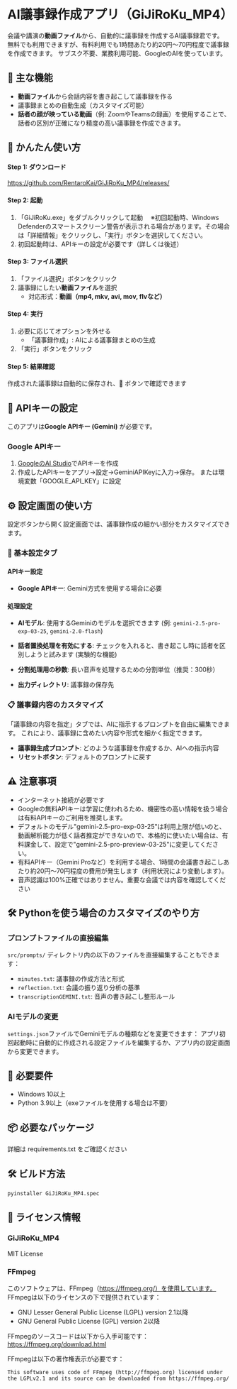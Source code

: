 # AI議事録作成アプリ（GiJiRoKu_MP4）

会議や講演の**動画ファイル**から、自動的に議事録を作成するAI議事録君です。  
無料でも利用できますが、有料利用でも1時間あたり約20円～70円程度で議事録を作成できます。 
サブスク不要、業務利用可能、GoogleのAIを使っています。　　

## 🌟 主な機能

- **動画ファイル**から会話内容を書き起こして議事録を作る
- 議事録まとめの自動生成（カスタマイズ可能）
- **話者の顔が映っている動画**（例: ZoomやTeamsの録画）を使用することで、話者の区別が正確になり精度の高い議事録を作成できます。

## 🚀 かんたん使い方

#### Step 1: ダウンロード
https://github.com/RentaroKai/GiJiRoKu_MP4/releases/

#### Step 2: 起動
1. 「GiJiRoKu.exe」をダブルクリックして起動
　※初回起動時、Windows Defenderのスマートスクリーン警告が表示される場合があります。その場合は「詳細情報」をクリックし、「実行」ボタンを選択してください。
2. 初回起動時は、APIキーの設定が必要です（詳しくは後述）

#### Step 3: ファイル選択
1. 「ファイル選択」ボタンをクリック
2. 議事録にしたい**動画ファイル**を選択
   - 対応形式：**動画（mp4, mkv, avi, mov, flvなど）**

#### Step 4: 実行
1. 必要に応じてオプションを外せる
   - 「議事録作成」: AIによる議事録まとめの生成
2. 「実行」ボタンをクリック

#### Step 5: 結果確認
作成された議事録は自動的に保存され、📁 ボタンで確認できます


## 🔑 APIキーの設定

このアプリは**Google APIキー (Gemini)** が必要です。

### Google APIキー
1. [GoogleのAI Studio](https://aistudio.google.com/app/apikey)でAPIキーを作成
2. 作成したAPIキーをアプリ→設定→GeminiAPIKeyに入力→保存。
または環境変数「GOOGLE_API_KEY」に設定

## ⚙️ 設定画面の使い方

設定ボタンから開く設定画面では、議事録作成の細かい部分をカスタマイズできます。

### 📝 基本設定タブ

#### APIキー設定
- **Google APIキー**: Gemini方式を使用する場合に必要

#### 処理設定
- **AIモデル**: 使用するGeminiのモデルを選択できます (例: `gemini-2.5-pro-exp-03-25`, `gemini-2.0-flash`)
- **話者置換処理を有効にする**: チェックを入れると、書き起こし時に話者を区別しようと試みます (実験的な機能)

- **分割処理用の秒数**: 長い音声を処理するための分割単位（推奨：300秒）
- **出力ディレクトリ**: 議事録の保存先

### 📋 議事録内容のカスタマイズ

「議事録の内容を指定」タブでは、AIに指示するプロンプトを自由に編集できます。
これにより、議事録に含めたい内容や形式を細かく指定できます。

- **議事録生成プロンプト**: どのような議事録を作成するか、AIへの指示内容
- **リセットボタン**: デフォルトのプロンプトに戻す

## ⚠️ 注意事項
- インターネット接続が必要です
- Googleの無料APIキーは学習に使われるため、機密性の高い情報を扱う場合は有料APIキーのご利用を推奨します。
- デフォルトのモデル"gemini-2.5-pro-exp-03-25"は利用上限が低いのと、動画解析能力が低く話者推定ができないので、本格的に使いたい場合は、有料課金して、設定で"gemini-2.5-pro-preview-03-25"に変更してください。
- 有料APIキー（Gemini Proなど）を利用する場合、1時間の会議書き起こしあたり約20円～70円程度の費用が発生します（利用状況により変動します）。
- 音声認識は100%正確ではありません。重要な会議では内容を確認してください


## 🛠️ Pythonを使う場合のカスタマイズのやり方

### プロンプトファイルの直接編集
`src/prompts/` ディレクトリ内の以下のファイルを直接編集することもできます：

- `minutes.txt`: 議事録の作成方法と形式
- `reflection.txt`: 会議の振り返り分析の基準
- `transcriptionGEMINI.txt`: 音声の書き起こし整形ルール

### AIモデルの変更
`settings.json`ファイルでGeminiモデルの種類などを変更できます：
アプリ初回起動時に自動的に作成される設定ファイルを編集するか、アプリ内の設定画面から変更できます。

## 🔧 必要要件

- Windows 10以上
- Python 3.9以上（exeファイルを使用する場合は不要）

## 📦 必要なパッケージ

詳細は requirements.txt をご確認ください

## 🛠️ ビルド方法

```bash
pyinstaller GiJiRoKu_MP4.spec
```

## 📝 ライセンス情報

### GiJiRoKu_MP4
MIT License

### FFmpeg
このソフトウェアは、FFmpeg（https://ffmpeg.org/）を使用しています。
FFmpegは以下のライセンスの下で提供されています：

- GNU Lesser General Public License (LGPL) version 2.1以降
- GNU General Public License (GPL) version 2以降

FFmpegのソースコードは以下から入手可能です：
https://ffmpeg.org/download.html

FFmpegは以下の著作権表示が必要です：
```
This software uses code of FFmpeg (http://ffmpeg.org) licensed under the LGPLv2.1 and its source can be downloaded from https://ffmpeg.org/
```
